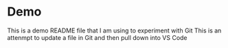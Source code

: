 # Demo

This is a demo README file that I am using to experiment with Git
This is an attenmpt to update a file in Git and then pull down into VS Code

